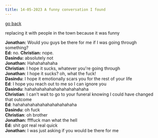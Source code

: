 ```yaml
---
title: 14-05-2023 A funny conversation I found
---
```


[go back](Articles/Articles.md)

replacing it with people in the town because it was funny

**Jonathan:** Would you guys be there for me if I was going through something?  
**Ed:** no. 
**Christian:** nope.  
**Dasindu:** absolutely not  
**Jonathan:** Hahahahahaha  
**Christian**: I hope it sucks, whatever you're going through  
**Jonathan**: I hope it sucks? oh, what the fuck!  
**Dasindu**: I hope it emotionally scars you for the rest of your life  
**Ed**: I hope you reach out to me so I can ignore you  
**Dasindu**: hahahahahahahahahahahahaha  
**Christian**: I can't wait to go to your funeral knowing I could have changed that outcome  
**Ed**: hahahahahahahahahahahahaha  
**Dasindu**: oh fuck  
**Christian**: oh brother  
**Jonathan:** ffffuck man what the hell  
**Ed:** shit got real real quick  
**Jonathan:** I was just asking if you would be there for me